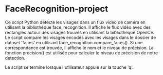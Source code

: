 # FaceRecognition-project

Ce script Python détecte les visages dans un flux vidéo de caméra en utilisant la bibliothèque face_recognition. Il affiche le flux vidéo avec des rectangles autour des visages trouvés en utilisant la bibliothèque OpenCV. Le script compare les visages encodés avec les visages dans le dossier de dataset 'faces' en utilisant face_recognition.compare_faces(). Si une correspondance est trouvée, il affiche le nom et le niveau de précision. La fonction precision() est utilisée pour calculer le niveau de précision de notre detection. 

Le script se termine lorsque l'utilisateur appuie sur la touche 'q'.